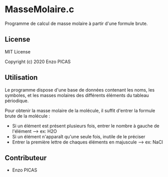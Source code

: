 # MasseMolaire.c
Programme de calcul de masse molaire à partir d'une formule brute.

## License

MIT License

Copyright (c) 2020 Enzo PICAS

## Utilisation
Le programme dispose d'une base de données contenant les noms, les symboles, et les masses molaires des différents éléments du tableau périodique.

Pour obtenir la masse molaire de la molécule, il suffit d'entrer la formule brute de la molécule :
* Si un élément est présent plusieurs fois, entrer le nombre à gauche de l'élément --> ex: H2O
* Si un élément n'apparaît qu'une seule fois, inutile de le préciser
* Entrer la première lettre de chaques éléments en majuscule --> ex: NaCl

## Contributeur
* Enzo PICAS
